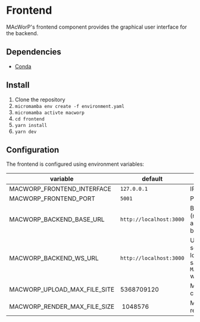 # Frontend
MAcWorP's frontend component provides the graphical user interface for the backend. 

## Dependencies
* [Conda](https://docs.conda.io/en/latest/)

## Install
1. Clone the repository
2. `micromamba env create -f environment.yaml`
3. `micromamba activte macworp`
4. `cd frontend`
5. `yarn install`
6. `yarn dev`

## Configuration
The frontend is configured using environment variables:

| variable | default | description |
| --- | --- | --- |
| MACWORP_FRONTEND_INTERFACE | `127.0.0.1` | IP for the frontend |
| MACWORP_FRONTEND_PORT | `5001` | Port of the frontend |
| MACWORP_BACKEND_BASE_URL | `http://localhost:3000` | Base URL for the backend (no trailing slash, must be accessible for the internet browser) |
| MACWORP_BACKEND_WS_URL | `http://localhost:3000` | URL for where the web socket endpoint is located, should be the same as the `MACWORP_BACKEND_BASE_URL` with the protocol `ws://`  |
| MACWORP_UPLOAD_MAX_FILE_SITE | 5368709120 | Maximum file size which can be uploaded in bytes |
| MACWORP_RENDER_MAX_FILE_SIZE | 1048576 | Maximum file size to render |
